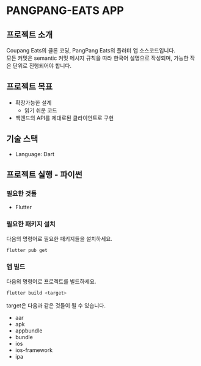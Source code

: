 # PANGPANG-EATS APP

## 프로젝트 소개

Coupang Eats의 클론 코딩, PangPang Eats의 플러터 앱 소스코드입니다.  
모든 커밋은 semantic 커밋 메시지 규칙을 따라 한국어 설명으로 작성되며, 가능한 작은 단위로 진행되어야 합니다.

## 프로젝트 목표

-   확장가능한 설계
    -   읽기 쉬운 코드
-   백엔드의 API를 제대로된 클라이언트로 구현

## 기술 스택

-   Language: Dart

## 프로젝트 실행 - 파이썬

### 필요한 것들

-   Flutter

### 필요한 패키지 설치

다음의 명령어로 필요한 패키지들을 설치하세요.

```sh
flutter pub get
```

### 앱 빌드

다음의 명령어로 프로젝트를 빌드하세요.

```sh
flutter build <target>
```

target은 다음과 같은 것들이 될 수 있습니다.

-   aar
-   apk
-   appbundle
-   bundle
-   ios
-   ios-framework
-   ipa
